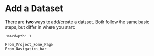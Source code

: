 # Add a Dataset
There are **two** ways to add/create a dataset. Both follow the same basic steps, but differ in where you start:

```{toctree}
:maxdepth: 1

From_Project_Home_Page
From_Navigation_bar
```

